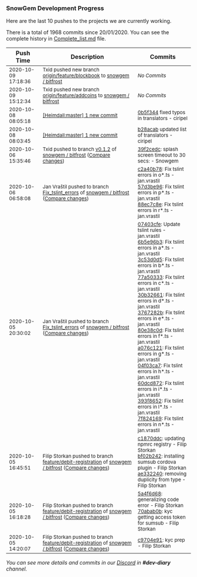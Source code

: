 
### SnowGem Development Progress

Here are the last 10 pushes to the projects we are currently working.

There is a total of 1968 commits since 20/01/2020. You can see the complete history in
 [Complete_list.md](Complete_list.md) file.

| Push Time | Description | Commits |
| --- | --- | --- |
| <sub>2020-10-09 17:18:36</sub> | <sub>Txid pushed new branch [origin/feature/blockbook](https://gitlab.com/snowgem/bitfrost/commits/origin/feature/blockbook) to [snowgem / bitfrost](https://gitlab.com/snowgem/bitfrost)</sub> | <sub>_No Commits_</sub> |
| <sub>2020-10-09 15:12:34</sub> | <sub>Txid pushed new branch [origin/feature/addcoins](https://gitlab.com/snowgem/bitfrost/commits/origin/feature/addcoins) to [snowgem / bitfrost](https://gitlab.com/snowgem/bitfrost)</sub> | <sub>_No Commits_</sub> |
| <sub>2020-10-08 08:05:18</sub> | <sub>[[Heimdall:master] 1 new commit](https://github.com/ciripel/Heimdall/commit/0b5f344780a7556f2b57faa825871ea04557c94e)</sub> | <sub>[0b5f344](https://github.com/ciripel/Heimdall/commit/0b5f344780a7556f2b57faa825871ea04557c94e) fixed typos in translators - ciripel</sub> |
| <sub>2020-10-08 08:03:45</sub> | <sub>[[Heimdall:master] 1 new commit](https://github.com/ciripel/Heimdall/commit/b28acabcd589cf3ee2d9b53b371035fc7b5f0844)</sub> | <sub>[b28acab](https://github.com/ciripel/Heimdall/commit/b28acabcd589cf3ee2d9b53b371035fc7b5f0844) updated list of translators - ciripel</sub> |
| <sub>2020-10-06 15:35:46</sub> | <sub>Txid pushed to branch [v0\.1\.2](https://gitlab.com/snowgem/bitfrost/commits/v0.1.2) of [snowgem / bitfrost](https://gitlab.com/snowgem/bitfrost) ([Compare changes](https://gitlab.com/snowgem/bitfrost/compare/24504876d6a0d7793b09c5e36711b0e5bb343189...39f2cedc1944d406fb001c7e4f4d3c85a12114d5))</sub> | <sub>[39f2cedc](https://gitlab.com/snowgem/bitfrost/-/commit/39f2cedc1944d406fb001c7e4f4d3c85a12114d5): splash screen timeout to 30 secs: - Snowgem</sub> |
| <sub>2020-10-06 06:58:08</sub> | <sub>Jan Vraštil pushed to branch [Fix\_tslint\_errors](https://gitlab.com/snowgem/bitfrost/commits/Fix_tslint_errors) of [snowgem / bitfrost](https://gitlab.com/snowgem/bitfrost) ([Compare changes](https://gitlab.com/snowgem/bitfrost/compare/7f824169972c9e6132a4ffc4dc00a820befc303e...88ec7c8ebd08afa60da1bfaa19e373fee6053bae))</sub> | <sub>[c2a40b78](https://gitlab.com/snowgem/bitfrost/-/commit/c2a40b78e03d21858cbf5354af366d5b9a7ee44b): Fix tslint errors in o*.ts - jan.vrastil<br>[57d3be96](https://gitlab.com/snowgem/bitfrost/-/commit/57d3be9667ecd6b1d64dc40c0dd2a2391272d757): Fix tslint errors in p*.ts - jan.vrastil<br>[88ec7c8e](https://gitlab.com/snowgem/bitfrost/-/commit/88ec7c8ebd08afa60da1bfaa19e373fee6053bae): Fix tslint errors in r*.ts - jan.vrastil</sub> |
| <sub>2020-10-05 20:30:02</sub> | <sub>Jan Vraštil pushed to branch [Fix\_tslint\_errors](https://gitlab.com/snowgem/bitfrost/commits/Fix_tslint_errors) of [snowgem / bitfrost](https://gitlab.com/snowgem/bitfrost) ([Compare changes](https://gitlab.com/snowgem/bitfrost/compare/cb55d566af9bc8f24a9440a76749dc38e15986ae...7f824169972c9e6132a4ffc4dc00a820befc303e))</sub> | <sub>[07403cfe](https://gitlab.com/snowgem/bitfrost/-/commit/07403cfe1132a830d9c23b5f4979c5ee0fc9490a): Update tslint rules - jan.vrastil<br>[6b5e96b3](https://gitlab.com/snowgem/bitfrost/-/commit/6b5e96b3aa90d596aa74e6ce3857e980ce51859a): Fix tslint errors in a*.ts - jan.vrastil<br>[3c53d0d5](https://gitlab.com/snowgem/bitfrost/-/commit/3c53d0d5605083d078af7f8fcf75488074991c70): Fix tslint errors in b*.ts - jan.vrastil<br>[77a50333](https://gitlab.com/snowgem/bitfrost/-/commit/77a50333d264805cf30e09f0b96270ef984b41fb): Fix tslint errors in c*.ts - jan.vrastil<br>[30b32661](https://gitlab.com/snowgem/bitfrost/-/commit/30b32661c01ef4336f43bbe42a82dbf9852f4440): Fix tslint errors in d*.ts - jan.vrastil<br>[3767282b](https://gitlab.com/snowgem/bitfrost/-/commit/3767282b317be5befb163f2d1fd8aba3586338f8): Fix tslint errors in e*.ts - jan.vrastil<br>[80e38c0d](https://gitlab.com/snowgem/bitfrost/-/commit/80e38c0d9e074e19b0d6f0a32b8ce50950ca390d): Fix tslint errors in f*.ts - jan.vrastil<br>[a076c121](https://gitlab.com/snowgem/bitfrost/-/commit/a076c121c166347311a075a2c81a868165a4bf11): Fix tslint errors in g*.ts - jan.vrastil<br>[04f03ca7](https://gitlab.com/snowgem/bitfrost/-/commit/04f03ca747a68822ffbebd2093e3a39becaab17b): Fix tslint errors in h*.ts - jan.vrastil<br>[60dcd872](https://gitlab.com/snowgem/bitfrost/-/commit/60dcd8729c9235d1d52a37fe542980286c6d078c): Fix tslint errors in i*.ts - jan.vrastil<br>[393f8652](https://gitlab.com/snowgem/bitfrost/-/commit/393f86528fd4396dfaf2bc431c37479ce8c253a2): Fix tslint errors in l*.ts - jan.vrastil<br>[7f824169](https://gitlab.com/snowgem/bitfrost/-/commit/7f824169972c9e6132a4ffc4dc00a820befc303e): Fix tslint errors in n*.ts - jan.vrastil</sub> |
| <sub>2020-10-05 16:45:51</sub> | <sub>Filip Storkan pushed to branch [feature/debit\-registration](https://gitlab.com/snowgem/bitfrost/commits/feature/debit-registration) of [snowgem / bitfrost](https://gitlab.com/snowgem/bitfrost) ([Compare changes](https://gitlab.com/snowgem/bitfrost/compare/70abab0bf213288f59f16e3dd7132bca222690c9...ae332240d059bba75de1a4cd3eec3d41e38cefc1))</sub> | <sub>[c1870ddc](https://gitlab.com/snowgem/bitfrost/-/commit/c1870ddc4ab79c2aa73b6d3034f3550a4cab993c): updating npmrc registry - Filip Storkan<br>[bf02b242](https://gitlab.com/snowgem/bitfrost/-/commit/bf02b242324234996573832ff103d205361734e4): installing sumsub cordova plugin - Filip Storkan<br>[ae332240](https://gitlab.com/snowgem/bitfrost/-/commit/ae332240d059bba75de1a4cd3eec3d41e38cefc1): removing duplicity from type - Filip Storkan</sub> |
| <sub>2020-10-05 16:18:28</sub> | <sub>Filip Storkan pushed to branch [feature/debit\-registration](https://gitlab.com/snowgem/bitfrost/commits/feature/debit-registration) of [snowgem / bitfrost](https://gitlab.com/snowgem/bitfrost) ([Compare changes](https://gitlab.com/snowgem/bitfrost/compare/c9704e91340d295213964db457160950404ca0af...70abab0bf213288f59f16e3dd7132bca222690c9))</sub> | <sub>[5a4f6d68](https://gitlab.com/snowgem/bitfrost/-/commit/5a4f6d68ebf5085f46a0e00826dad37ba57b9ab0): generalizing code error - Filip Storkan<br>[70abab0b](https://gitlab.com/snowgem/bitfrost/-/commit/70abab0bf213288f59f16e3dd7132bca222690c9): kyc getting access token for sumsub - Filip Storkan</sub> |
| <sub>2020-10-05 14:20:07</sub> | <sub>Filip Storkan pushed to branch [feature/debit\-registration](https://gitlab.com/snowgem/bitfrost/commits/feature/debit-registration) of [snowgem / bitfrost](https://gitlab.com/snowgem/bitfrost) ([Compare changes](https://gitlab.com/snowgem/bitfrost/compare/6cd048e88a079e2bf7e42191ab4f7b87b301e29e...c9704e91340d295213964db457160950404ca0af))</sub> | <sub>[c9704e91](https://gitlab.com/snowgem/bitfrost/-/commit/c9704e91340d295213964db457160950404ca0af): kyc prep - Filip Storkan</sub> |

_You can see more details and commits in our [Discord](https://discord.gg/zumGnbg) in **#dev-diary** channel._
